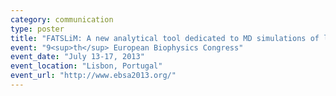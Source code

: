 ```yaml
---
category: communication
type: poster
title: "FATSLiM: A new analytical tool dedicated to MD simulations of lipid membranes"
event: "9<sup>th</sup> European Biophysics Congress"
event_date: "July 13-17, 2013"
event_location: "Lisbon, Portugal"
event_url: "http://www.ebsa2013.org/"
---
```

